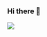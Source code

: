 ### Hi there 👋

<img src="https://img.shields.io/badge/Python-3776AB?style=for-the-badge&logo=Python&logoColor=white"/>
